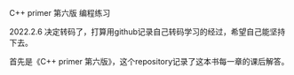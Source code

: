 C++ primer 第六版 编程练习

2022.2.6 决定转码了，打算用github记录自己转码学习的经过，希望自己能坚持下去。

首先是《C++ primer 第六版》，这个repository记录了这本书每一章的课后解答。
